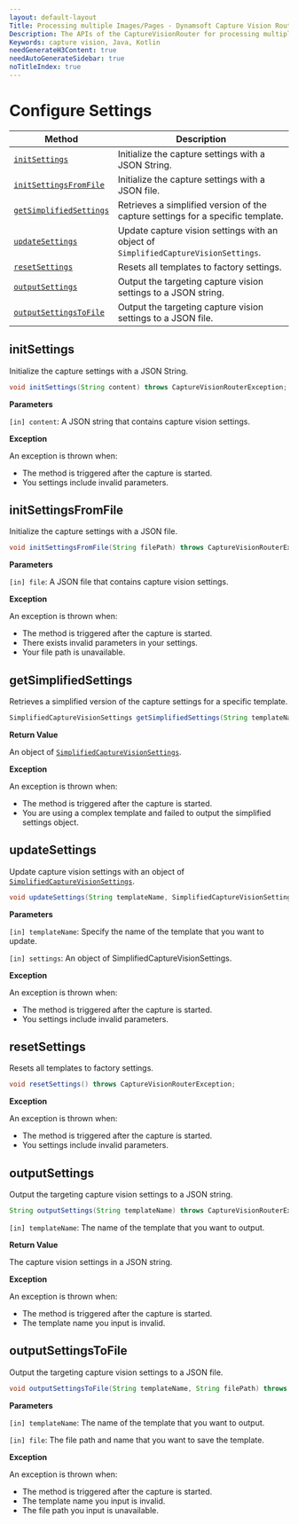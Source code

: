 ```yaml
---
layout: default-layout
Title: Processing multiple Images/Pages - Dynamsoft Capture Vision Router Module Android Edition API Reference
Description: The APIs of the CaptureVisionRouter for processing multiple Images/Pages.
Keywords: capture vision, Java, Kotlin
needGenerateH3Content: true
needAutoGenerateSidebar: true
noTitleIndex: true
---
```


# Configure Settings

| Method | Description |
| ------ | ----------- |
| [`initSettings`](#initsettings) | Initialize the capture settings with a JSON String. |
| [`initSettingsFromFile`](#initsettingsfromfile) | Initialize the capture settings with a JSON file. |
| [`getSimplifiedSettings`](#getsimplifiedsettings) | Retrieves a simplified version of the capture settings for a specific template. |
| [`updateSettings`](#updatesettings) | Update capture vision settings with an object of `SimplifiedCaptureVisionSettings`. |
| [`resetSettings`](#resetsettings) | Resets all templates to factory settings. |
| [`outputSettings`](#outputsettings) | Output the targeting capture vision settings to a JSON string. |
| [`outputSettingsToFile`](#outputsettingstofile) | Output the targeting capture vision settings to a JSON file. |

## initSettings

Initialize the capture settings with a JSON String.

```java
void initSettings(String content) throws CaptureVisionRouterException;
```

**Parameters**

`[in] content`: A JSON string that contains capture vision settings.

**Exception**

An exception is thrown when:

* The method is triggered after the capture is started.
* You settings include invalid parameters.

## initSettingsFromFile

Initialize the capture settings with a JSON file.

```java
void initSettingsFromFile(String filePath) throws CaptureVisionRouterException;
```

**Parameters**

`[in] file`: A JSON file that contains capture vision settings.

**Exception**

An exception is thrown when:

* The method is triggered after the capture is started.
* There exists invalid parameters in your settings.
* Your file path is unavailable.

## getSimplifiedSettings

Retrieves a simplified version of the capture settings for a specific template.

```java
SimplifiedCaptureVisionSettings getSimplifiedSettings(String templateName) throws CaptureVisionRouterException;
```

**Return Value**

An object of [`SimplifiedCaptureVisionSettings`](./auxiliary-classes/simplified-capture-vision-settings.md).

**Exception**

An exception is thrown when:

* The method is triggered after the capture is started.
* You are using a complex template and failed to output the simplified settings object.

## updateSettings

Update capture vision settings with an object of [`SimplifiedCaptureVisionSettings`](./auxiliary-classes/simplified-capture-vision-settings.md).

```java
void updateSettings(String templateName, SimplifiedCaptureVisionSettings settings) throws CaptureVisionRouterException;
```

**Parameters**

`[in] templateName`: Specify the name of the template that you want to update.

`[in] settings`: An object of SimplifiedCaptureVisionSettings.


**Exception**

An exception is thrown when:

* The method is triggered after the capture is started.
* You settings include invalid parameters.

## resetSettings

Resets all templates to factory settings.

```java
void resetSettings() throws CaptureVisionRouterException;
```

**Exception**

An exception is thrown when:

* The method is triggered after the capture is started.
* You settings include invalid parameters.

## outputSettings

Output the targeting capture vision settings to a JSON string.

```java
String outputSettings(String templateName) throws CaptureVisionRouterException;
```

`[in] templateName`: The name of the template that you want to output.

**Return Value**

The capture vision settings in a JSON string.

**Exception**

An exception is thrown when:

* The method is triggered after the capture is started.
* The template name you input is invalid.

## outputSettingsToFile

Output the targeting capture vision settings to a JSON file.

```java
void outputSettingsToFile(String templateName, String filePath) throws CaptureVisionRouterException;
```

**Parameters**

`[in] templateName`: The name of the template that you want to output.

`[in] file`: The file path and name that you want to save the template.

**Exception**

An exception is thrown when:

* The method is triggered after the capture is started.
* The template name you input is invalid.
* The file path you input is unavailable.
